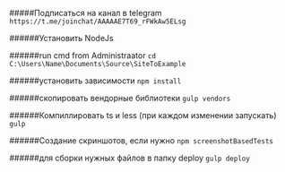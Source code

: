 #####Подписаться на канал в telegram
`https://t.me/joinchat/AAAAAE7T69_rFWkAw5ELsg`

######Установить NodeJs

######run cmd from Administraator
`cd C:\Users\Name\Documents\Source\SiteToExample`

######установить зависимости
`npm install`

######скопировать вендорные библиотеки
`gulp vendors`

######Компиллировать ts и less (при каждом изменении запускать)
`gulp`


######Создание скриншотов, если нужно
`npm screenshotBasedTests`


######для сборки нужных файлов в папку deploy
`gulp deploy`
